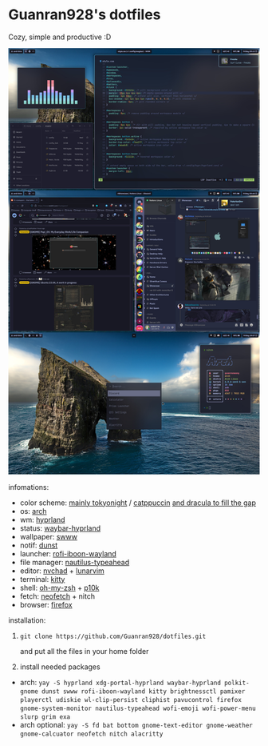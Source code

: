 # Guanran928's dotfiles
Cozy, simple and productive :D

![Screenshot, 06/09/2023](/assets/screenshot.jpg)

infomations:
- color scheme: [mainly tokyonight](https://github.com/folke/tokyonight.nvim) / [catppuccin](https://github.com/catppuccin/catppuccin) [and dracula to fill the gap](https://draculatheme.com/)
- os: [arch](https://archlinux.org/)
- wm: [hyprland](https://hyprland.org/)
- status: [waybar-hyprland](https://github.com/Alexays/Waybar)
- wallpaper: [swww](https://github.com/Horus645/swww)
- notif: [dunst](https://github.com/dunst-project/dunst)
- launcher: [rofi-iboon-wayland](https://github.com/lbonn/rofi)
- file manager: [nautilus-typeahead](https://apps.gnome.org/app/org.gnome.Nautilus/)
- editor: [nvchad](https://nvchad.com/) + [lunarvim](https://www.lunarvim.org/)
- terminal: [kitty](https://sw.kovidgoyal.net/kitty/)
- shell: [oh-my-zsh](https://ohmyz.sh/) + [p10k](https://github.com/romkatv/powerlevel10k) 
- fetch: [neofetch](https://github.com/dylanaraps/neofetch) + nitch
- browser: [firefox](https://www.mozilla.org/en-US/firefox/new/)


installation:
1. `git clone https://github.com/Guanran928/dotfiles.git`

    and put all the files in your home folder
2. install needed packages
- arch:
`yay -S hyprland xdg-portal-hyprland waybar-hyprland polkit-gnome dunst swww rofi-iboon-wayland kitty brightnessctl pamixer playerctl udiskie wl-clip-persist cliphist pavucontrol firefox gnome-system-monitor nautilus-typeahead wofi-emoji wofi-power-menu slurp grim exa`
- arch optional:
`yay -S fd bat bottom gnome-text-editor gnome-weather gnome-calcuator neofetch nitch alacritty`